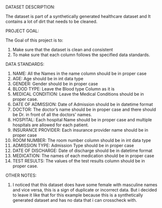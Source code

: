 DATASET DESCRIPTION:

The dataset is part of a synthetically generated healthcare dataset and It contains a lot of dirt that needs to be cleaned.

PROJECT GOAL:

The Goal of this project is to:
1. Make sure that the dataset is clean and consistent
2. To make sure that each column follows the specified data standards.

DATA STANDARDS:
1. NAME: All the Names in the name column should be in proper case
2. AGE: Age should be in int data type
3. GENDER: Gender should be in proper case
4. BLOOD TYPE: Leave the Blood type Column as it is
5. MEDICAL CONDITION: Leave the Medical Conditions should be in proper case.
6. DATE OF ADMISSION: Date of Admission should be in datetime format
7. DOCTOR: The doctor’s name should be in proper case and there should be Dr. in front of all the doctors' names.
8. HOSPITAL: Each hospital Name should be in proper case and multiple hospitals are allowed for each patient.
9. INSURANCE PROVIDER: Each insurance provider name should be in proper case
10. ROOM NUMBER: The room number column should be in int data type
11. ADMISSION TYPE: Admission Type should be in proper case
12. DATE OF DISCHARGE: Date of discharge should be in datetime format
13. MEDICATION: The names of each medication should be in proper case
14. TEST RESULTS: The values of the test results column should be in proper case.

OTHER NOTES:
1. I noticed that this dataset does have some female with masculine names and vice versa, this is a sign of duplicate or incorrect data. But i decided to leave it like that for this example because this is a synthetically generated dataset and has no data that i can crosscheck with.
